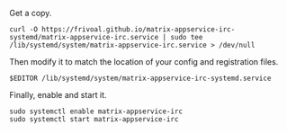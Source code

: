 Get a copy.

`curl -O https://frivoal.github.io/matrix-appservice-irc-systemd/matrix-appservice-irc.service | sudo tee /lib/systemd/system/matrix-appservice-irc.service > /dev/null`

Then modify it to match the location of your config and registration files.

`$EDITOR /lib/systemd/system/matrix-appservice-irc-systemd.service`

Finally, enable and start it.

```
sudo systemctl enable matrix-appservice-irc
sudo systemctl start matrix-appservice-irc
```
